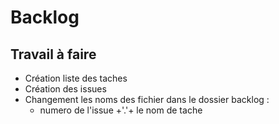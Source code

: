 # Backlog


 
## Travail à faire


- Création liste des taches
- Création des issues
- Changement les noms des fichier dans le dossier backlog :
    - numero de l'issue +'.'+ le nom de tache



